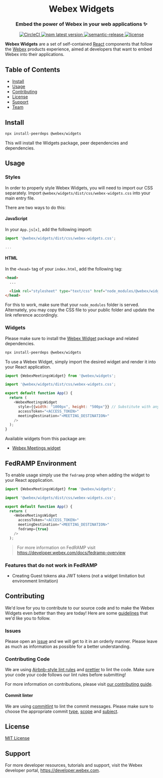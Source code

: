 <div align='center'>
  <h1>Webex Widgets</h1>
  <h3>Embed the power of Webex in your web applications ✨</h3>

  <a href='https://circleci.com/gh/webex/widgets'>
    <img alt='CircleCI' src='https://circleci.com/gh/webex/widgets.svg?style=shield'>
  </a>
  <a href='https://www.npmjs.com/package/@webex/widgets'>
    <img alt='npm latest version' src='https://img.shields.io/npm/v/@webex/widgets?label=npm%40latest'>
  </a>
  <a href='#badge'>
    <img alt='semantic-release' src='https://img.shields.io/badge/%20%20%F0%9F%93%A6%F0%9F%9A%80-semantic--release-e10079.svg'>
  </a>
  <a href='https://github.com/webex/widgets/blob/master/package.json#L28'>
    <img src='https://img.shields.io/npm/l/webex.svg' alt='license'>
  </a>
</div>

**Webex Widgets** are a set of self-contained [React](https://reactjs.org) components
that follow the [Webex](https://www.webex.com) products experience,
aimed at developers that want to embed Webex into their applications.

## Table of Contents

- [Install](#install)
- [Usage](#usage)
- [Contributing](#contributing)
- [License](#license)
- [Support](#support)
- [Team](#team)

## Install

```bash
npx install-peerdeps @webex/widgets
```

This will install the Widgets package, peer dependencies and dependencies.

## Usage

### Styles

In order to properly style Webex Widgets, you will need to import our CSS separately.
Import `@webex/widgets/dist/css/webex-widgets.css` into your main entry file.

There are two ways to do this:

#### JavaScript

In your `App.js[x]`, add the following import:

```js
import '@webex/widgets/dist/css/webex-widgets.css';

...
```

#### HTML

In the `<head>` tag of your `index.html`, add the following tag:

```html
<head>
  ...

  <link rel="stylesheet" type="text/css" href="node_modules/@webex/widgets/dist/css/webex-widgets.css" />
</head>
```

For this to work, make sure that your `node_modules` folder is served.
Alternately, you may copy the CSS file to your public folder and update the link
reference accordingly.

### Widgets

Please make sure to install the [Webex Widget](https://www.npmjs.com/package/@webex/widgets) package and related dependencies.

```bash
npx install-peerdeps @webex/widgets
```

To use a Webex Widget, simply import the desired widget and render it into your React application.

```js
import {WebexMeetingsWidget} from '@webex/widgets';

import '@webex/widgets/dist/css/webex-widgets.css';

export default function App() {
  return (
    <WebexMeetingsWidget
      style={{width: "1000px", height: "500px"}} // Substitute with any arbitrary size or use `className`
      accessToken="<ACCESS_TOKEN>"
      meetingDestination="<MEETING_DESTINATION>"
    />
  );
}
```

Available widgets from this package are:

- [Webex Meetings widget](https://github.com/webex/widgets/tree/master/src/widgets/WebexMeetings#webex-meetings-widget)

## FedRAMP Environment

To enable usage simply use the `fedramp` prop when adding the widget to your React appplication.

```javascript
import {WebexMeetingsWidget} from '@webex/widgets';

import '@webex/widgets/dist/css/webex-widgets.css';

export default function App() {
  return (
    <WebexMeetingsWidget
      accessToken="<ACCESS_TOKEN>"
      meetingDestination="<MEETING_DESTINATION>"
      fedramp={true}
    />
  );
```

> For more information on FedRAMP visit https://developer.webex.com/docs/fedramp-overview

### Features that do not work in FedRAMP

- Creating Guest tokens aka JWT tokens (not a widget limitation but environment limitation)

## Contributing

We'd love for you to contribute to our source code and to make the Webex Widgets even better than they are today!
Here are some [guidelines](https://github.com/webex/widgets/blob/master/CONTRIBUTING.md) that we'd like you to follow.

### Issues

Please open an [issue](https://github.com/webex/widgets/issues) and we will get to it in an orderly manner.
Please leave as much as information as possible for a better understanding.

### Contributing Code

We are using [Airbnb-style lint rules](https://github.com/airbnb/javascript) and
[prettier](https://github.com/prettier/prettier) to lint the code.
Make sure your code your code follows our lint rules before submitting!

For more information on contributions, please visit
[our contributing guide](https://github.com/webex/widgets/blob/master/CONTRIBUTING.md).

#### Commit linter

We are using [commitlint](https://github.com/conventional-changelog/commitlint) to lint the commit messages.
Please make sure to choose the appropriate commit
[type](https://github.com/webex/widgets/blob/master/CONTRIBUTING.md#type),
[scope](https://github.com/webex/widgets/blob/master/CONTRIBUTING.md#scope) and
[subject](https://github.com/webex/widgets/blob/master/CONTRIBUTING.md#scope).

## License

[MIT License](https://opensource.org/licenses/MIT)

## Support

For more developer resources, tutorials and support, visit the Webex developer portal, https://developer.webex.com.
